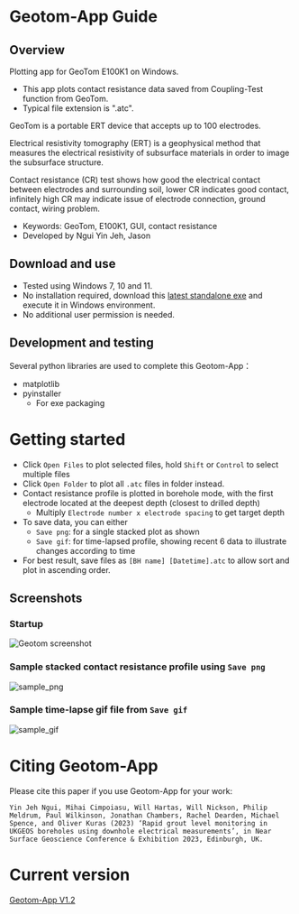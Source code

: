 # Geotom-App Guide

## Overview
Plotting app for GeoTom E100K1 on Windows.
- This app plots contact resistance data saved from Coupling-Test function from GeoTom.
- Typical file extension is ".atc".

GeoTom is a portable ERT device that accepts up to 100 electrodes.

Electrical resistivity tomography (ERT) is a geophysical method that measures the electrical resistivity of subsurface materials in order to image the subsurface structure. 

Contact resistance (CR) test shows how good the electrical contact between electrodes and surrounding soil, lower CR indicates good contact, infinitely high CR may indicate issue of electrode connection, ground contact, wiring problem.

- Keywords: GeoTom, E100K1, GUI, contact resistance
- Developed by Ngui Yin Jeh, Jason

## Download and use
- Tested using Windows 7, 10 and 11.
- No installation required, download this [latest standalone exe](https://github.com/flyercarol/Geotom/raw/main/v1.2/geotom_app.exe) and execute it in Windows environment.
- No additional user permission is needed.

## Development and testing
Several python libraries are used to complete this Geotom-App：
- matplotlib
- pyinstaller
	- For exe packaging

# Getting started
- Click `Open Files` to plot selected files, hold `Shift` or `Control` to select multiple files
- Click `Open Folder` to plot all `.atc` files in folder instead.
- Contact resistance profile is plotted in borehole mode, with the first electrode located at the deepest depth (closest to drilled depth)
  - Multiply `Electrode number x electrode spacing` to get target depth
- To save data, you can either
  - `Save png`: for a single stacked plot as shown
  - `Save gif`: for time-lapsed profile, showing recent 6 data to illustrate changes according to time
- For best result, save files as `[BH name] [Datetime].atc` to allow sort and plot in ascending order.

## Screenshots
### Startup
![Geotom screenshot](image/image.png)

### Sample stacked contact resistance profile using `Save png`
![sample_png](image/BTM%20demo.png)

### Sample time-lapse gif file from `Save gif`
![sample_gif](image/Btm%20gif.gif)


# Citing Geotom-App
Please cite this paper if you use Geotom-App for your work:

	Yin Jeh Ngui, Mihai Cimpoiasu, Will Hartas, Will Nickson, Philip Meldrum, Paul Wilkinson, Jonathan Chambers, Rachel Dearden, Michael Spence, and Oliver Kuras (2023) ‘Rapid grout level monitoring in UKGEOS boreholes using downhole electrical measurements’, in Near Surface Geoscience Conference & Exhibition 2023, Edinburgh, UK.

# Current version
[Geotom-App V1.2](https://github.com/flyercarol/Geotom/raw/main/v1.2/geotom_app.exe)
